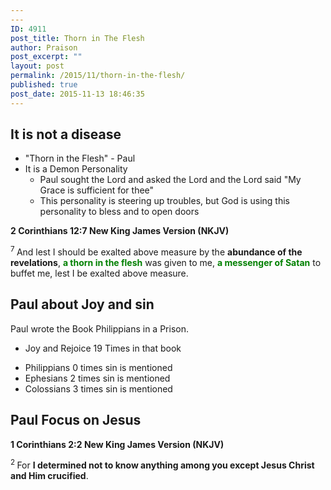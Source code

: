 ```yaml
---
---
ID: 4911
post_title: Thorn in The Flesh
author: Praison
post_excerpt: ""
layout: post
permalink: /2015/11/thorn-in-the-flesh/
published: true
post_date: 2015-11-13 18:46:35
---
```

<h2><strong>It is not a disease</strong></h2>
<ul>
	<li>"Thorn in the Flesh" - Paul</li>
	<li>It is a Demon Personality
<ul>
	<li>Paul sought the Lord and asked the Lord and the Lord said "My Grace is sufficient for thee"</li>
	<li>This personality is steering up troubles, but God is using this personality to bless and to open doors</li>
</ul>
</li>
</ul>
<strong><span class="passage-display-bcv">2 Corinthians 12:7
</span><span class="passage-display-version">New King James Version (NKJV)</span></strong>

<span class="text 2Cor-12-7"><sup class="versenum">7 </sup>And lest I should be exalted above measure by the <strong>abundance of the revelations</strong>, <span style="color: #008000;"><strong>a thorn in the flesh</strong></span> was given to me, <span style="color: #008000;"><strong>a messenger of Satan</strong></span> to buffet me, lest I be exalted above measure.</span>
<h2><strong>Paul about Joy and sin</strong></h2>
Paul wrote the Book Philippians in a Prison.
<ul>
	<li>Joy and Rejoice 19 Times in that book</li>
</ul>
<ul>
	<li>Philippians 0 times sin is mentioned</li>
	<li>Ephesians 2 times sin is mentioned</li>
	<li>Colossians 3 times sin is mentioned</li>
</ul>
<h2><strong>Paul Focus on Jesus</strong></h2>
<strong><span class="passage-display-bcv">1 Corinthians 2:2
</span><span class="passage-display-version">New King James Version (NKJV)</span></strong>

<span id="en-NKJV-28397" class="text 1Cor-2-2"><sup class="versenum">2 </sup>For <strong>I determined not to know anything among you except Jesus Christ and Him crucified</strong>.</span>